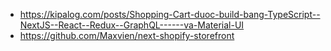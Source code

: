 - https://kipalog.com/posts/Shopping-Cart-duoc-build-bang-TypeScript--NextJS--React--Redux--GraphQL------va-Material-UI
- https://github.com/Maxvien/next-shopify-storefront
